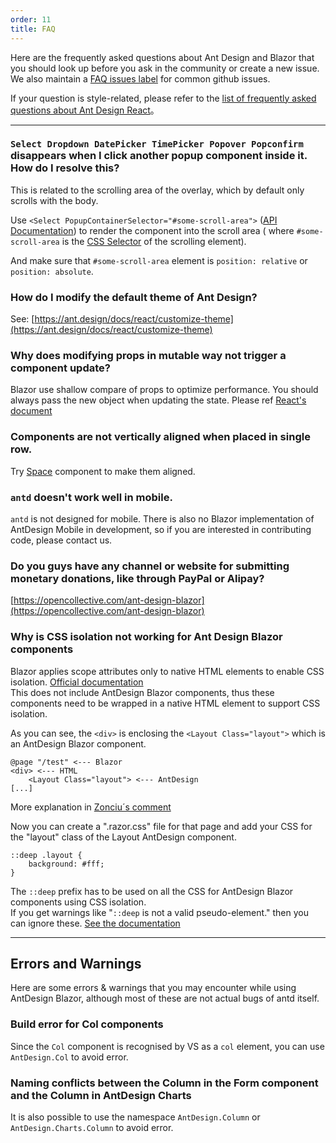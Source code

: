 ```yaml
---
order: 11
title: FAQ
---
```


Here are the frequently asked questions about Ant Design and Blazor that you should look up before you ask in the community or create a new issue. We also maintain a [FAQ issues label](https://github.com/ant-design-blazor/ant-design-blazor/labels/%F0%9F%8C%9F%20Q&A) for common github issues.

If your question is style-related, please refer to the [list of frequently asked questions about Ant Design React](https://ant.design/docs/react/faq-cn)。

---

### `Select Dropdown DatePicker TimePicker Popover Popconfirm` disappears when I click another popup component inside it. How do I resolve this?

This is related to the scrolling area of the overlay, which by default only scrolls with the body.

Use `<Select PopupContainerSelector="#some-scroll-area">` ([API Documentation](https://antblazor.com/zh-CN/components/select#API)) to render the component into the scroll area ( where `#some-scroll-area` is the [CSS Selector](https://developer.mozilla.org/docs/Web/CSS/CSS_Selectors) of the scrolling element).

And make sure that `#some-scroll-area` element is `position: relative` or `position: absolute`.

### How do I modify the default theme of Ant Design?

See: [https://ant.design/docs/react/customize-theme](https://ant.design/docs/react/customize-theme)

### Why does modifying props in mutable way not trigger a component update?

Blazor use shallow compare of props to optimize performance. You should always pass the new object when updating the state. Please ref [React's document](https://docs.microsoft.com/zh-cn/aspnet/core/blazor/components/lifecycle?view=aspnetcore-3.1&WT.mc_id=DT-MVP-5003987#after-parameters-are-set-onparameterssetasync)

### Components are not vertically aligned when placed in single row.

Try [Space](https://antblazor/components/space) component to make them aligned.

### `antd` doesn't work well in mobile.

`antd` is not designed for mobile. There is also no Blazor implementation of AntDesign Mobile in development, so if you are interested in contributing code, please contact us.

### Do you guys have any channel or website for submitting monetary donations, like through PayPal or Alipay?

[https://opencollective.com/ant-design-blazor](https://opencollective.com/ant-design-blazor)

### Why is CSS isolation not working for Ant Design Blazor components

Blazor applies scope attributes only to native HTML elements to enable CSS isolation. [Official documentation](https://docs.microsoft.com/zh-cn/aspnet/core/blazor/components/css-isolation?view=aspnetcore-5.0&WT.mc_id=DT-MVP-5003987#child-component-support)   
This does not include AntDesign Blazor components, thus these components need to be wrapped in a native HTML element to support CSS isolation.

As you can see, the `<div>` is enclosing the `<Layout Class="layout">` which is an AntDesign Blazor component.
```
@page "/test" <--- Blazor
<div> <--- HTML
    <Layout Class="layout"> <--- AntDesign
[...]
```
More explanation in [Zonciu´s comment](https://github.com/ant-design-blazor/ant-design-blazor/issues/732#issuecomment-739125806)

Now you can create a ".razor.css" file for that page and add your CSS for the "layout" class of the Layout AntDesign component.
```
::deep .layout {
    background: #fff;
}
```
The `::deep` prefix has to be used on all the CSS for AntDesign Blazor components using CSS isolation.  
If you get warnings like "`::deep` is not a valid pseudo-element." then you can ignore these. [See the documentation](https://docs.microsoft.com/en-us/aspnet/core/blazor/components/css-isolation?view=aspnetcore-5.0#child-component-support)

---

## Errors and Warnings

Here are some errors & warnings that you may encounter while using AntDesign Blazor, although most of these are not actual bugs of antd itself.

### Build error for Col components

Since the `Col` component is recognised by VS as a `col` element, you can use `AntDesign.Col` to avoid error.

### Naming conflicts between the Column in the Form component and the Column in AntDesign Charts

It is also possible to use the namespace `AntDesign.Column` or `AntDesign.Charts.Column` to avoid error.